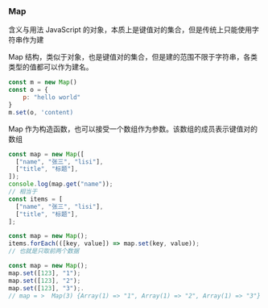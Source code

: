 ### Map

含义与用法
JavaScript 的对象，本质上是键值对的集合，但是传统上只能使用字符串作为建

Map 结构，类似于对象，也是键值对的集合，但是建的范围不限于字符串，各类类型的值都可以作为建名。

```JavaScript
const m = new Map()
const o = {
    p: "hello world"
}
m.set(o, 'content)

```

Map 作为构造函数，也可以接受一个数组作为参数。该数组的成员表示键值对的数组

```js
const map = new Map([
  ["name", "张三", "lisi"],
  ["title", "标题"],
]);
console.log(map.get("name"));
// 相当于
const items = [
  ["name", "张三", "lisi"],
  ["title", "标题"],
];

const map = new Map();
items.forEach(([key, value]) => map.set(key, value));
// 也就是只取前两个数据
```

<!-- Map 中，如果对同一个值复制多次，后面的值将覆盖前面的值，但是如果是对象，必须引用地址一样 才会被覆盖 -->

```js
const map = new Map();
map.set([123], "1");
map.set([123], "2");
map.set([123], "3");.
// map = >  Map(3) {Array(1) => "1", Array(1) => "2", Array(1) => "3"}
```
